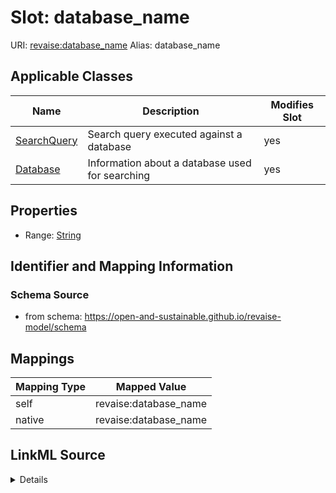 

# Slot: database_name 



URI: [revaise:database_name](https://open-and-sustainable.github.io/revaise-model/schema/database_name)
Alias: database_name

<!-- no inheritance hierarchy -->





## Applicable Classes

| Name | Description | Modifies Slot |
| --- | --- | --- |
| [SearchQuery](SearchQuery.md) | Search query executed against a database |  yes  |
| [Database](Database.md) | Information about a database used for searching |  yes  |






## Properties

* Range: [String](String.md)




## Identifier and Mapping Information






### Schema Source


* from schema: https://open-and-sustainable.github.io/revaise-model/schema




## Mappings

| Mapping Type | Mapped Value |
| ---  | ---  |
| self | revaise:database_name |
| native | revaise:database_name |




## LinkML Source

<details>
```yaml
name: database_name
from_schema: https://open-and-sustainable.github.io/revaise-model/schema
rank: 1000
alias: database_name
domain_of:
- Database
- SearchQuery
range: string

```
</details>